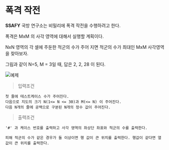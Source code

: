# 폭격 작전

**SSAFY** 국방 연구소는 비밀리에 폭격 작전을 수행하려고 한다. 

폭격은 MxM 의 사각 영역에 대해서 실행할 계획이다. 

NxN 영역의 각 셀에 주둔한 적군의 수가 주어 지면 적군의 수가 최대인 MxM 사각영역을 찾아보자. 

그림과 같이 N=5, M = 3일 때, 답은 2, 2, 28 이 된다.

![예제](img/bomber3(1).png)

> 입력조건

    첫 줄에 테스트케이스 수가 주어진다.
    다음으로 지도의 크기 N(1<= N <= 30)과 M(<= N) 이 주어진다.
    다음 N개의 줄에 공백으로 구분된 N개의 정수 값이 주어진다.
    
> 출력조건

    '#' 과 케이스 번호를 출력하고 사각 영역의 좌상단 좌표와 적군의 수를 출력한다.

    피해 적군의 수가 같은 경우가 둘 이상이면 행 값이 큰 위치를 출력한다. 행값이 같다면 열 값이 큰 위치를 출력한다.
